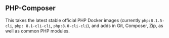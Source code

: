 ## PHP-Composer

This takes the latest stable official PHP Docker images (currently `php:8.1.5-cli`, `php: 8.1-cli-cli`, `php:8.0-cli-cli`), and adds in Git, Composer, Zip, as well as common PHP modules.
